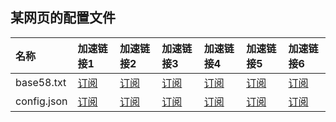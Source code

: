 ## 某网页的配置文件

| 名称 | 加速链接1 | 加速链接2 | 加速链接3 | 加速链接4 | 加速链接5 | 加速链接6 |
| :-- | :-- | :-- | :-- | :-- | :-- | :-- |
| base58.txt | [订阅](https://gh.halonice.com/https://raw.githubusercontent.com/999771/tv-config-check/refs/heads/main/output/sub-config_base58.txt) | [订阅](https://raw.gitmirror.com/999771/tv-config-check/refs/heads/main/output/sub-config_base58.txt) | [订阅](https://xget.xi-xu.me/gh/999771/tv-config-check/raw/refs/heads/main/output/sub-config_base58.txt) | [订阅](https://gh-proxy.com/https://raw.githubusercontent.com/999771/tv-config-check/refs/heads/main/output/sub-config_base58.txt) | [订阅](https://fastgit.cc/https://raw.githubusercontent.com/999771/tv-config-check/refs/heads/main/output/sub-config_base58.txt) | [订阅](https://edgeone.gh-proxy.com/https://raw.githubusercontent.com/999771/tv-config-check/refs/heads/main/output/sub-config_base58.txt) |
| config.json | [订阅](https://gh.halonice.com/https://raw.githubusercontent.com/999771/tv-config-check/refs/heads/main/output/sub-config.json) | [订阅](https://raw.gitmirror.com/999771/tv-config-check/refs/heads/main/output/sub-config.json) | [订阅](https://xget.xi-xu.me/gh/999771/tv-config-check/raw/refs/heads/main/output/sub-config.json) | [订阅](https://gh-proxy.com/https://raw.githubusercontent.com/999771/tv-config-check/refs/heads/main/output/sub-config.json) | [订阅](https://fastgit.cc/https://raw.githubusercontent.com/999771/tv-config-check/refs/heads/main/output/sub-config.json) | [订阅](https://edgeone.gh-proxy.com/https://raw.githubusercontent.com/999771/tv-config-check/refs/heads/main/output/sub-config.json) |
